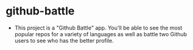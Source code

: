 # github-battle
- This project is a "Github Battle" app. You'll be able to see the most popular repos for a variety of languages as well as battle two Github users to see who has the better profile.
